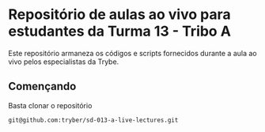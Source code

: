 # Repositório de aulas ao vivo para estudantes da Turma 13 - Tribo A

Este repositório armaneza os códigos e scripts fornecidos durante a aula ao vivo pelos especialistas da Trybe.

## Començando

Basta clonar o repositório

```
git@github.com:tryber/sd-013-a-live-lectures.git
```